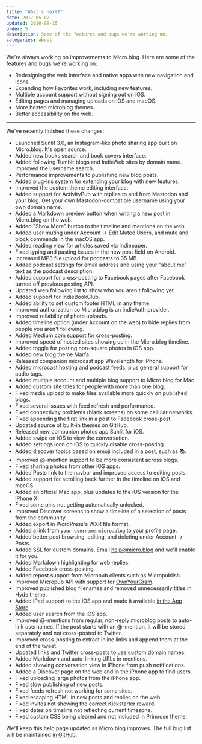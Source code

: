 ```yaml
---
title: "What's next?"
date: 2017-05-02
updated: 2020-09-15
order: 5
description: Some of the features and bugs we're working on.
categories: about
---
```

We're always working on improvements to Micro.blog. Here are some of the features and bugs we're working on:

* Redesigning the web interface and native apps with new navigation and icons.
* Expanding how Favorites work, including new features.
* Multiple account support without signing out on iOS.
* Editing pages and managing uploads on iOS and macOS.
* More hosted microblog themes.
* Better accessibility on the web.

* * *

We've recently finished these changes:

* Launched Sunlit 3.0, an Instagram-like photo sharing app built on Micro.blog. It's open source.
* Added new books search and book covers interface.
* Added following Tumblr blogs and IndieWeb sites by domain name. Improved the username search.
* Performance improvements to publishing new blog posts.
* Added plug-ins system for extending your blog with new features.
* Improved the custom theme editing interface.
* Added support for ActivityPub with replies to and from Mastodon and your blog. Get your own Mastodon-compatible username using your own domain name.
* Added a Markdown preview button when writing a new post in Micro.blog on the web.
* Added "Show More" button to the timeline and mentions on the web.
* Added user muting under Account → Edit Muted Users, and mute and block commands in the macOS app.
* Added reading view for articles saved via Indiepaper.
* Fixed typing and pasting issues in the new post field on Android.
* Increased MP3 file upload for podcasts to 35 MB.
* Added podcast settings for email address and using your "about me" text as the podcast description.
* Added support for cross-posting to Facebook pages after Facebook turned off previous posting API.
* Updated web following list to show who you aren't following yet.
* Added support for IndieBookClub.
* Added ability to set custom footer HTML in any theme.
* Improved authorization so Micro.blog is an IndieAuth provider.
* Improved reliability of photo uploads.
* Added timeline option (under Account on the web) to hide replies from people you aren't following.
* Added Medium.com support for cross-posting.
* Improved speed of hosted sites showing up in the Micro.blog timeline.
* Added toggle for posting non-square photos in iOS app.
* Added new blog theme Marfa.
* Released companion microcast app Wavelength for iPhone.
* Added microcast hosting and podcast feeds, plus general support for audio tags.
* Added multiple account and multiple blog support to Micro.blog for Mac.
* Added custom site titles for people with more than one blog.
* Fixed media upload to make files available more quickly on published blogs.
* Fixed several issues with feed refresh and performance.
* Fixed connectivity problems (blank screens) on some cellular networks.
* Fixed appending the first link in a post to Facebook cross-post.
* Updated source of built-in themes on GitHub.
* Released new companion photos app Sunlit for iOS.
* Added swipe on iOS to view the conversation.
* Added settings icon on iOS to quickly disable cross-posting.
* Added discover topics based on emoji included in a post, such as 📚.
* Improved @-mention support to be more consistent across blogs.
* Fixed sharing photos from other iOS apps.
* Added Posts link to the navbar and improved access to editing posts.
* Added support for scrolling back further in the timeline on iOS and macOS.
* Added an official Mac app, plus updates to the iOS version for the iPhone X.
* Fixed some pins not getting automatically unlocked.
* Improved Discover screens to show a timeline of a selection of posts from the community.
* Added export in WordPress's WXR file format.
* Added a link from `your-username.micro.blog` to your profile page.
* Added better post browsing, editing, and deleting under Account → Posts.
* Added SSL for custom domains. Email [help@micro.blog](mailto:help@micro.blog) and we'll enable it for you.
* Added Markdown highlighting for web replies.
* Added Facebook cross-posting.
* Added repost support from Micropub clients such as Micropublish.
* Improved Micropub API with support for [OwnYourGram](/2017/instagram/).
* Improved published blog filenames and removed unnecessarily titles in Hyde theme.
* Added iPad support to the iOS app and made it available [in the App Store](https://itunes.apple.com/us/app/micro-blog/id1253201335?ls=1&mt=8).
* Added user search from the iOS app.
* Improved @-mentions from regular, non-reply microblog posts to auto-link usernames. If the post starts with an @-mention, it will be stored separately and not cross-posted to Twitter.
* Improved cross-posting to extract inline links and append them at the end of the tweet.
* Updated links and Twitter cross-posts to use custom domain names.
* Added Markdown and auto-linking URLs in mentions.
* Added showing conversation view in iPhone from push notifications.
* Added a Discover page on the web and in the iPhone app to find users.
* Fixed uploading large photos from the iPhone app.
* Fixed slow publishing of new posts.
* Fixed feeds refresh not working for some sites.
* Fixed escaping HTML in new posts and replies on the web.
* Fixed invites not showing the correct Kickstarter reward.
* Fixed dates on timeline not reflecting current timezone.
* Fixed custom CSS being cleared and not included in Primrose theme.

We'll keep this help page updated as Micro.blog improves. The full bug list will be maintained [in GitHub](https://github.com/microdotblog/issues/issues).

